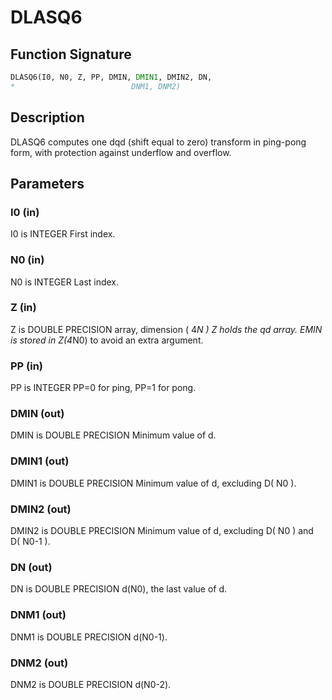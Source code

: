 # DLASQ6

## Function Signature

```fortran
DLASQ6(I0, N0, Z, PP, DMIN, DMIN1, DMIN2, DN,
*                          DNM1, DNM2)
```

## Description


 DLASQ6 computes one dqd (shift equal to zero) transform in
 ping-pong form, with protection against underflow and overflow.

## Parameters

### I0 (in)

I0 is INTEGER First index.

### N0 (in)

N0 is INTEGER Last index.

### Z (in)

Z is DOUBLE PRECISION array, dimension ( 4*N ) Z holds the qd array. EMIN is stored in Z(4*N0) to avoid an extra argument.

### PP (in)

PP is INTEGER PP=0 for ping, PP=1 for pong.

### DMIN (out)

DMIN is DOUBLE PRECISION Minimum value of d.

### DMIN1 (out)

DMIN1 is DOUBLE PRECISION Minimum value of d, excluding D( N0 ).

### DMIN2 (out)

DMIN2 is DOUBLE PRECISION Minimum value of d, excluding D( N0 ) and D( N0-1 ).

### DN (out)

DN is DOUBLE PRECISION d(N0), the last value of d.

### DNM1 (out)

DNM1 is DOUBLE PRECISION d(N0-1).

### DNM2 (out)

DNM2 is DOUBLE PRECISION d(N0-2).

